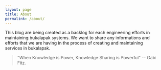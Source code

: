 ```yaml
---
layout: page
title: About
permalink: /about/
---
```


This blog are being created as a backlog for each engineering efforts in
maintaining bukalapak systems. We want to share any informations and efforts
that we are having in the process of creating and maintaining services
in bukalapak.


> "When Knowledge is Power, Knowledge Sharing is Powerful" -- Gabi Fitz.
